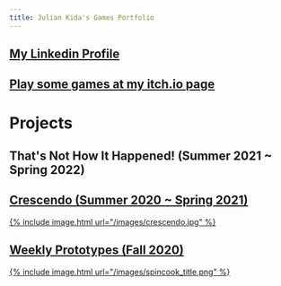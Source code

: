 ```yaml
---
title: Julian Kida's Games Portfolio
---
```


## [My Linkedin Profile](https://www.linkedin.com/in/juliankida/)

## [Play some games at my itch.io page](https://julian-kida.itch.io/)

# Projects

## That's Not How It Happened! (Summer 2021 ~ Spring 2022)


## [Crescendo (Summer 2020 ~ Spring 2021)](/projects/crescendo)
[{% include image.html url="/images/crescendo.jpg"  %}](/projects/crescendo)

## [Weekly Prototypes (Fall 2020)](/projects/prototypes)
[{% include image.html url="/images/spincook_title.png"  %}](/projects/prototypes)


